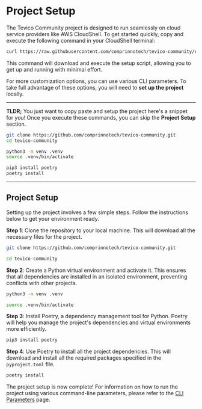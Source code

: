 # Project Setup

The Tevico Community project is designed to run seamlessly on cloud service providers like AWS CloudShell. To get started quickly, copy and execute the following command in your CloudShell terminal:

```bash title="Execute this in your Cloudshell"
curl https://raw.githubusercontent.com/comprinnotech/tevico-community/refs/heads/main/run.sh?ts=$(date +%s) | bash
```

This command will download and execute the setup script, allowing you to get up and running with minimal effort.

For more customization options, you can use various CLI parameters. To take full advantage of these options, you will need to **set up the project** locally.

---

**TLDR;** You just want to copy paste and setup the project here's a snippet for you! Once you execute these commands, you can skip the **Project Setup** section.

```bash title="TLDR; Project Setup"
git clone https://github.com/comprinnotech/tevico-community.git
cd tevico-community

python3 -m venv .venv
source .venv/bin/activate

pip3 install poetry
poetry install
```

---

## Project Setup

Setting up the project involves a few simple steps. Follow the instructions below to get your environment ready.

**Step 1**: Clone the repository to your local machine. This will download all the necessary files for the project.

```bash title="Clone repo"
git clone https://github.com/comprinnotech/tevico-community.git

cd tevico-community
```

**Step 2**: Create a Python virtual environment and activate it. This ensures that all dependencies are installed in an isolated environment, preventing conflicts with other projects.

```bash title="Initialise Virtual Environment"
python3 -m venv .venv

source .venv/bin/activate
```

**Step 3**: Install Poetry, a dependency management tool for Python. Poetry will help you manage the project's dependencies and virtual environments more efficiently.

```bash title="Setup Poetry"
pip3 install poetry
```

**Step 4**: Use Poetry to install all the project dependencies. This will download and install all the required packages specified in the `pyproject.toml` file.

```bash title="Install Dependencies"
poetry install
```

The project setup is now complete! For information on how to run the project using various command-line parameters, please refer to the [CLI Parameters](cli-params.md) page.